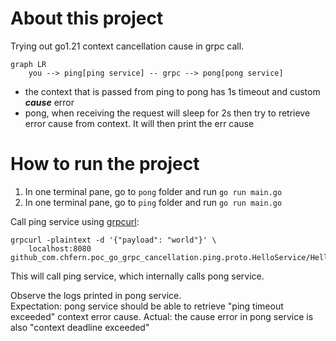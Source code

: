 # About this project

Trying out go1.21 context cancellation cause in grpc call.

```mermaid
graph LR
    you --> ping[ping service] -- grpc --> pong[pong service]
```

- the context that is passed from ping to pong has 1s timeout and custom ***cause*** error
- pong, when receiving the request will sleep for 2s then try to retrieve error cause from context. It will then print the err cause

# How to run the project

1. In one terminal pane, go to `pong` folder and run `go run main.go`
2. In one terminal pane, go to `ping` folder and run `go run main.go`

Call ping service using [grpcurl](https://github.com/fullstorydev/grpcurl):
```
grpcurl -plaintext -d '{"payload": "world"}' \
    localhost:8080 github_com.chfern.poc_go_grpc_cancellation.ping.proto.HelloService/HelloPong
```

This will call ping service, which internally calls pong service.

Observe the logs printed in pong service.  
Expectation: pong service should be able to retrieve "ping timeout exceeded" context error cause.
Actual: the cause error in pong service is also "context deadline exceeded"
